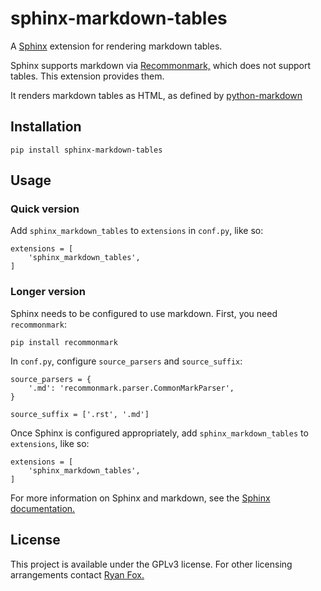 # sphinx-markdown-tables

A [Sphinx](http://www.sphinx-doc.org/en/master/) extension for rendering markdown tables.

Sphinx supports markdown via [Recommonmark,](https://github.com/rtfd/recommonmark) which does not support tables. This
extension provides them.

It renders markdown tables as HTML, as defined by [python-markdown](https://python-markdown.github.io/)

## Installation

    pip install sphinx-markdown-tables

## Usage

### Quick version
Add `sphinx_markdown_tables` to `extensions` in `conf.py`, like so:

    extensions = [
        'sphinx_markdown_tables',
    ]

### Longer version
Sphinx needs to be configured to use markdown. First, you need `recommonmark`:

    pip install recommonmark

In `conf.py`, configure `source_parsers` and `source_suffix`:

    source_parsers = {
        '.md': 'recommonmark.parser.CommonMarkParser',
    }

    source_suffix = ['.rst', '.md']

Once Sphinx is configured appropriately, add `sphinx_markdown_tables` to `extensions`, like so:

    extensions = [
        'sphinx_markdown_tables',
    ]

For more information on Sphinx and markdown, see the
[Sphinx documentation.](http://www.sphinx-doc.org/en/master/usage/markdown.html)

## License
This project is available under the GPLv3 license. For other licensing arrangements contact
[Ryan Fox.](https://foxrow.com)

